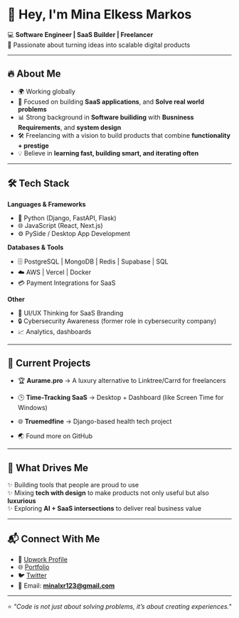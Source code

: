 # 👋 Hey, I'm Mina Elkess Markos  

💻 **Software Engineer | SaaS Builder | Freelancer**  
🚀 Passionate about turning ideas into scalable digital products  

---

## 🔥 About Me  
- 🌍 Working globally  
- 🎯 Focused on building **SaaS applications**, and **Solve real world problems**  
- 📊 Strong background in **Software builiding** with **Busniness Requirements**, and **system design**  
- 🛠️ Freelancing with a vision to build products that combine **functionality + prestige**  
- 💡 Believe in **learning fast, building smart, and iterating often**  

---

## 🛠️ Tech Stack  

**Languages & Frameworks**  
- 🐍 Python (Django, FastAPI, Flask)  
- 🌐 JavaScript (React, Next.js)  
- ⚙️ PySide / Desktop App Development  

**Databases & Tools**  
- 🗄️ PostgreSQL | MongoDB | Redis | Supabase | SQL
- ☁️ AWS | Vercel | Docker  
- 💳 Payment Integrations for SaaS  

**Other**  
- 🎨 UI/UX Thinking for SaaS Branding  
- 🔒 Cybersecurity Awareness (former role in cybersecurity company)  
- 📈 Analytics, dashboards  

---

## 🚀 Current Projects  
- 🏆 **Aurame.pro** → A luxury alternative to Linktree/Carrd for freelancers 
- 🕒 **Time-Tracking SaaS** → Desktop + Dashboard (like Screen Time for Windows)  
- 🌐 **Truemedfine** → Django-based health tech project

  
- 🌏 Found more on GitHub 
 

---

## 🌱 What Drives Me  
✨ Building tools that people are proud to use  
✨ Mixing **tech with design** to make products not only useful but also **luxurious**  
✨ Exploring **AI + SaaS intersections** to deliver real business value  

---

## 📬 Connect With Me  
- 💼 [Upwork Profile](https://www.upwork.com/freelancers/~01c978d6dc3fff0492)
- 🌐 [Portfolio](https://mina-markos.vercel.app/)  
- 🐦 [Twitter](https://x.com/MinaElkessMark)  
- 💌 Email: **minalxr123@gmail.com**  

---

⭐️ _"Code is not just about solving problems, it’s about creating experiences."_  


